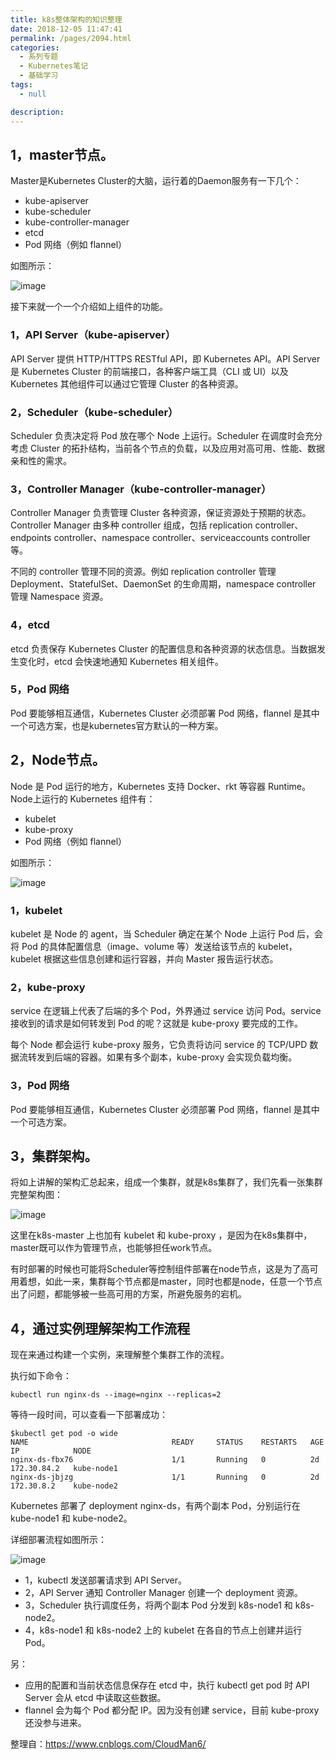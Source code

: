 ```yaml
---
title: k8s整体架构的知识整理
date: 2018-12-05 11:47:41
permalink: /pages/2094.html
categories: 
  - 系列专题
  - Kubernetes笔记
  - 基础学习
tags: 
  - null

description: 
---
```


## 1，master节点。

Master是Kubernetes Cluster的大脑，运行着的Daemon服务有一下几个：

- kube-apiserver
- kube-scheduler
- kube-controller-manager
- etcd
- Pod 网络（例如 flannel）

如图所示：

![image](http://t.eryajf.net/imgs/2021/09/fc3d8f6c65f46db9.jpg)

接下来就一个一个介绍如上组件的功能。

### 1，API Server（kube-apiserver）

API Server 提供 HTTP/HTTPS RESTful API，即 Kubernetes API。API Server 是 Kubernetes Cluster 的前端接口，各种客户端工具（CLI 或 UI）以及 Kubernetes 其他组件可以通过它管理 Cluster 的各种资源。

### 2，Scheduler（kube-scheduler）

Scheduler 负责决定将 Pod 放在哪个 Node 上运行。Scheduler 在调度时会充分考虑 Cluster 的拓扑结构，当前各个节点的负载，以及应用对高可用、性能、数据亲和性的需求。

### 3，Controller Manager（kube-controller-manager）

Controller Manager 负责管理 Cluster 各种资源，保证资源处于预期的状态。Controller Manager 由多种 controller 组成，包括 replication controller、endpoints controller、namespace controller、serviceaccounts controller 等。



不同的 controller 管理不同的资源。例如 replication controller 管理 Deployment、StatefulSet、DaemonSet 的生命周期，namespace controller 管理 Namespace 资源。

### 4，etcd

etcd 负责保存 Kubernetes Cluster 的配置信息和各种资源的状态信息。当数据发生变化时，etcd 会快速地通知 Kubernetes 相关组件。

### 5，Pod 网络

Pod 要能够相互通信，Kubernetes Cluster 必须部署 Pod 网络，flannel 是其中一个可选方案，也是kubernetes官方默认的一种方案。

## 2，Node节点。

Node 是 Pod 运行的地方，Kubernetes 支持 Docker、rkt 等容器 Runtime。 Node上运行的 Kubernetes 组件有：

- kubelet
- kube-proxy
- Pod 网络（例如 flannel）

如图所示：

![image](http://t.eryajf.net/imgs/2021/09/a8cd38fee205d0f1.jpg)

### 1，kubelet

kubelet 是 Node 的 agent，当 Scheduler 确定在某个 Node 上运行 Pod 后，会将 Pod 的具体配置信息（image、volume 等）发送给该节点的 kubelet，kubelet 根据这些信息创建和运行容器，并向 Master 报告运行状态。

### 2，kube-proxy

service 在逻辑上代表了后端的多个 Pod，外界通过 service 访问 Pod。service 接收到的请求是如何转发到 Pod 的呢？这就是 kube-proxy 要完成的工作。



每个 Node 都会运行 kube-proxy 服务，它负责将访问 service 的 TCP/UPD 数据流转发到后端的容器。如果有多个副本，kube-proxy 会实现负载均衡。

### 3，Pod 网络

Pod 要能够相互通信，Kubernetes Cluster 必须部署 Pod 网络，flannel 是其中一个可选方案。

## 3，集群架构。

将如上讲解的架构汇总起来，组成一个集群，就是k8s集群了，我们先看一张集群完整架构图：

![image](http://t.eryajf.net/imgs/2021/09/83a14956e2832a07.jpg)

这里在k8s-master 上也加有 kubelet 和 kube-proxy ，是因为在k8s集群中，master既可以作为管理节点，也能够担任work节点。

有时部署的时候也可能将Scheduler等控制组件部署在node节点，这是为了高可用着想，如此一来，集群每个节点都是master，同时也都是node，任意一个节点出了问题，都能够被一些高可用的方案，所避免服务的宕机。

## 4，通过实例理解架构工作流程

现在来通过构建一个实例，来理解整个集群工作的流程。

执行如下命令：

```
kubectl run nginx-ds --image=nginx --replicas=2
```

等待一段时间，可以查看一下部署成功：

```
$kubectl get pod -o wide
NAME                                READY     STATUS    RESTARTS   AGE       IP            NODE
nginx-ds-fbx76                      1/1       Running   0          2d        172.30.84.2   kube-node1
nginx-ds-jbjzg                      1/1       Running   0          2d        172.30.8.2    kube-node2
```

Kubernetes 部署了 deployment nginx-ds，有两个副本 Pod，分别运行在 kube-node1 和 kube-node2。

详细部署流程如图所示：

![image](http://t.eryajf.net/imgs/2021/09/4d2c8de69ecfeda4.jpg)

- 1，kubectl 发送部署请求到 API Server。
- 2，API Server 通知 Controller Manager 创建一个 deployment 资源。
- 3，Scheduler 执行调度任务，将两个副本 Pod 分发到 k8s-node1 和 k8s-node2。
- 4，k8s-node1 和 k8s-node2 上的 kubelet 在各自的节点上创建并运行 Pod。

另：

- 应用的配置和当前状态信息保存在 etcd 中，执行 kubectl get pod 时 API Server 会从 etcd 中读取这些数据。
- flannel 会为每个 Pod 都分配 IP。因为没有创建 service，目前 kube-proxy 还没参与进来。

整理自：https://www.cnblogs.com/CloudMan6/
